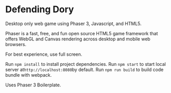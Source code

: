 # Defending Dory

Desktop only web game using Phaser 3, Javascript, and HTML5.

Phaser is a fast, free, and fun open source HTML5 game framework that offers WebGL and Canvas rendering across desktop and mobile web browsers.

For best experience, use full screen.

Run `npm install` to install project dependencies. 
Run `npm start` to start local server at`http://localhost:8080`by default.
Run `npm run build` to build code bundle with webpack. 

Uses Phaser 3 Boilerplate. 
